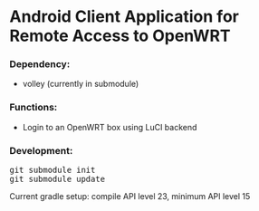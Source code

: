 Android Client Application for Remote Access to OpenWRT
==================================

### Dependency: 
* volley (currently in submodule)

### Functions:
* Login to an OpenWRT box using LuCI backend

### Development:
<pre>
git submodule init
git submodule update
</pre>

Current gradle setup: compile API level 23, minimum API level 15